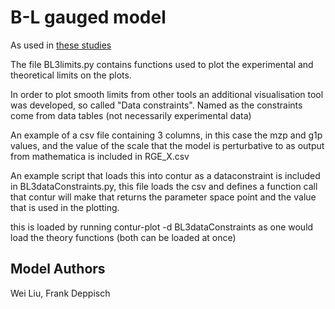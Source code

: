 # B-L gauged model

As used in [these studies](https://contur.hepforge.org/results/BL3/index.html)

The file BL3limits.py contains functions used to plot the experimental and theoretical limits on the plots.

In order to plot smooth limits from other tools an additional visualisation tool was developed, so called "Data constraints". Named as the constraints come from data tables (not necessarily experimental data)

An example of a csv file containing 3 columns, in this case the mzp and g1p values, and the value of the scale that the model is perturbative to as output from mathematica is included in RGE_X.csv

An example script that loads this into contur as a dataconstraint is included in BL3dataConstraints.py, this file loads the csv and defines a function call that contur will make that returns the parameter space point and the value that is used in the plotting.

this is loaded by running
contur-plot -d BL3dataConstraints
as one would load the theory functions (both can be loaded at once)


## Model Authors
Wei Liu, Frank Deppisch
